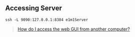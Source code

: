 ## Accessing Server
`ssh -L 9090:127.0.0.1:8384 e1m1Server`
>[How do I access the web GUI from another computer?](https://docs.syncthing.net/users/faq.html#how-do-i-access-the-web-gui-from-another-computer)

